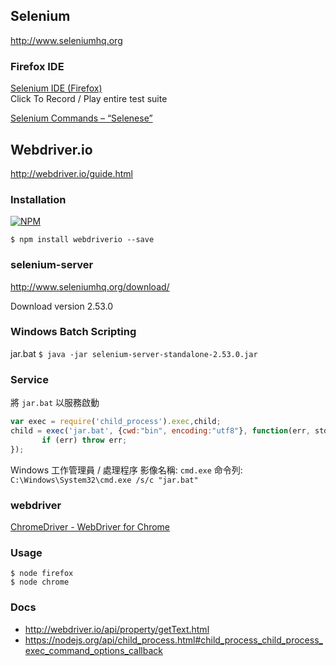 Selenium
---
http://www.seleniumhq.org

### Firefox IDE

[Selenium IDE (Firefox)](http://www.seleniumhq.org/download/)  
Click To Record / Play entire test suite  

[Selenium Commands – “Selenese”](http://www.seleniumhq.org/docs/02_selenium_ide.jsp#selenium-commands-selenese)  

Webdriver.io
---

http://webdriver.io/guide.html

### Installation

[![NPM](https://nodei.co/npm/webdriverio.png?downloads=true&stars=true)](https://www.npmjs.com/package/webdriverio)  

`$ npm install webdriverio --save`  

### selenium-server

http://www.seleniumhq.org/download/

Download version 2.53.0

### Windows Batch Scripting

jar.bat
`$ java -jar selenium-server-standalone-2.53.0.jar`

### Service

將 `jar.bat` 以服務啟動

```js
var exec = require('child_process').exec,child;
child = exec('jar.bat', {cwd:"bin", encoding:"utf8"}, function(err, stdout, stderr) {
       if (err) throw err;
});
```
Windows 工作管理員 / 處理程序
影像名稱: `cmd.exe`
命令列: `C:\Windows\System32\cmd.exe /s/c "jar.bat"`

### webdriver

[ChromeDriver - WebDriver for Chrome](https://sites.google.com/a/chromium.org/chromedriver/downloads)

### Usage
`$ node firefox`   
`$ node chrome`  


### Docs

* http://webdriver.io/api/property/getText.html
* https://nodejs.org/api/child_process.html#child_process_child_process_exec_command_options_callback
